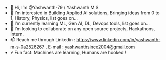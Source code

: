- 👋 Hi, I’m @Yashwanth-79 / Yashwanth M S
- 👀 I’m interested in Building Applied AI solutions, Bringing ideas from 0 to 1, History, Physics, list goes on...
- 🌱 I’m currently learning ML, Gen AI, DL, Devops tools, list goes on...
- 💞️ I’m looking to collaborate on any open source projects, Hackathons, Intern.
- 📫 Reach me through Linkedin : https://www.linkedin.com/in/yashwanth-m-s-0a2526267 , E-mail : yashwanthsince2004@gmail.com 
- ⚡ Fun fact: Machines are learning, Humans are hooked !

<!---
Yashwanth-79/Yashwanth-79 is a ✨ special ✨ repository because its `README.md` (this file) appears on your GitHub profile.
You can click the Preview link to take a look at your changes.
--->
